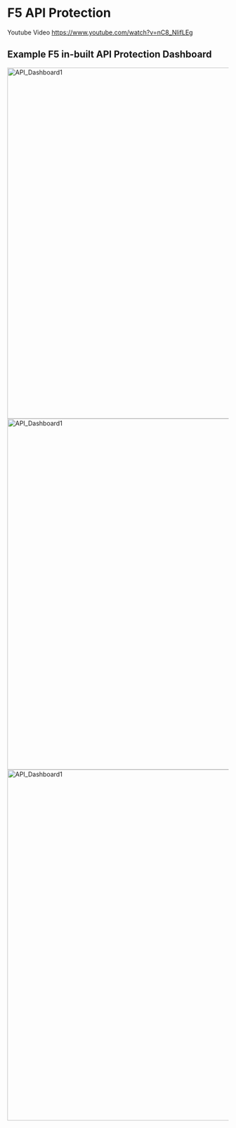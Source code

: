 # F5 API Protection

Youtube Video
https://www.youtube.com/watch?v=nC8_NlifLEg


## Example F5 in-built API Protection Dashboard
<img src=https://github.com/fbchan/api-protect-gw-sidecar/blob/master/01-api-protection/F5-API-P-01.png alt="API_Dashboard1" width=800>


<img src=https://github.com/fbchan/api-protect-gw-sidecar/blob/master/01-api-protection/F5-API-P-02.png alt="API_Dashboard1" width=800>


<img src=https://github.com/fbchan/api-protect-gw-sidecar/blob/master/01-api-protection/F5-API-P-03.png alt="API_Dashboard1" width=800>
